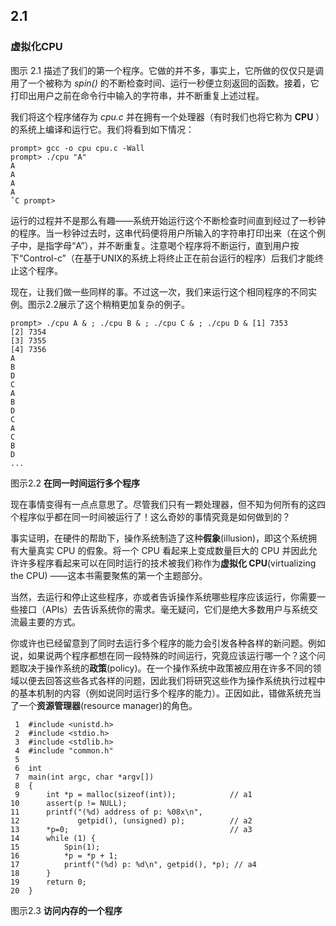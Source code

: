 ## 2.1
### 虚拟化CPU

图示 2.1 描述了我们的第一个程序。它做的并不多，事实上，它所做的仅仅只是调用了一个被称为 *spin()* 的不断检查时间、运行一秒便立刻返回的函数。接着，它打印出用户之前在命令行中输入的字符串，并不断重复上述过程。

我们将这个程序储存为 *cpu.c* 并在拥有一个处理器（有时我们也将它称为 **CPU** ）的系统上编译和运行它。我们将看到如下情况：

```
prompt> gcc -o cpu cpu.c -Wall
prompt> ./cpu "A"
A
A
A
A
ˆC prompt>
```

运行的过程并不是那么有趣——系统开始运行这个不断检查时间直到经过了一秒钟的程序。当一秒钟过去时，这串代码便将用户所输入的字符串打印出来（在这个例子中，是指字母“A”），并不断重复。注意喝个程序将不断运行，直到用户按下“Control-c”（在基于UNIX的系统上将终止正在前台运行的程序）后我们才能终止这个程序。

现在，让我们做一些同样的事。不过这一次，我们来运行这个相同程序的不同实例。图示2.2展示了这个稍稍更加复杂的例子。

```
prompt> ./cpu A & ; ./cpu B & ; ./cpu C & ; ./cpu D & [1] 7353
[2] 7354
[3] 7355
[4] 7356
A
B
D
C
A
B
D
C
A
C
B
D
...
```

图示2.2 **在同一时间运行多个程序**

现在事情变得有一点点意思了。尽管我们只有一颗处理器，但不知为何所有的这四个程序似乎都在同一时间被运行了！这么奇妙的事情究竟是如何做到的？

事实证明，在硬件的帮助下，操作系统制造了这种**假象**(illusion)，即这个系统拥有大量真实 CPU 的假象。将一个 CPU 看起来上变成数量巨大的 CPU 并因此允许许多程序看起来可以在同时运行的技术被我们称作为**虚拟化 CPU**(virtualizing the CPU) ——这本书需要聚焦的第一个主题部分。

当然，去运行和停止这些程序，亦或者告诉操作系统哪些程序应该运行，你需要一些接口（APIs）去告诉系统你的需求。毫无疑问，它们是绝大多数用户与系统交流最主要的方式。

你或许也已经留意到了同时去运行多个程序的能力会引发各种各样的新问题。例如说，如果说两个程序都想在同一段特殊的时间运行，究竟应该运行哪一个？这个问题取决于操作系统的**政策**(policy)。在一个操作系统中政策被应用在许多不同的领域以便去回答这些各式各样的问题，因此我们将研究这些作为操作系统执行过程中的基本机制的内容（例如说同时运行多个程序的能力）。正因如此，错做系统充当了一个**资源管理器**(resource manager)的角色。

```
 1  #include <unistd.h>
 2  #include <stdio.h>
 3  #include <stdlib.h>
 4  #include "common.h"
 5  
 6  int
 7  main(int argc, char *argv[])
 8  {
 9      int *p = malloc(sizeof(int));            // a1
10      assert(p != NULL);
11      printf("(%d) address of p: %08x\n",    
12             getpid(), (unsigned) p);          // a2
13      *p=0;                                    // a3
14      while (1) {
15          Spin(1);
16          *p = *p + 1;
17          printf("(%d) p: %d\n", getpid(), *p); // a4
18      }
19      return 0;
20  }
```

图示2.3 **访问内存的一个程序**


